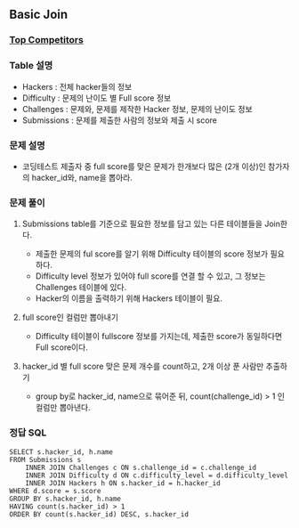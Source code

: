 ## Basic Join

### [Top Competitors](https://www.hackerrank.com/challenges/full-score/problem?isFullScreen=true)

### Table 설명
* Hackers : 전체 hacker들의 정보
* Difficulty : 문제의 난이도 별 Full score 정보
* Challenges : 문제와, 문제를 제작한 Hacker 정보, 문제의 난이도 정보
* Submissions : 문제를 제출한 사람의 정보와 제출 시 score 

### 문제 설명
* 코딩테스트 제출자 중 full score를 맞은 문제가 한개보다 많은 (2개 이상)인 참가자의 hacker_id와, name을 뽑아라.

### 문제 풀이

1. Submissions table를 기준으로 필요한 정보를 담고 있는 다른 테이블들을 Join한다.
    * 제출한 문제의 ful score를 알기 위해 Difficulty 테이블의 score 정보가 필요하다.
    * Difficulty level 정보가 있어야 full score를 연결 할 수 있고, 그 정보는 Challenges 테이블에 있다.
    * Hacker의 이름을 출력하기 위해 Hackers 테이블이 필요.

2. full score인 컬럼만 뽑아내기
    * Difficulty 테이블이 fullscore 정보를 가지는데, 제출한 score가 동일하다면 Full score이다.

3. hacker_id 별 full score 맞은 문제 개수를 count하고, 2개 이상 푼 사람만 추출하기
    * group by로 hacker_id, name으로 묶어준 뒤, count(challenge_id) > 1 인 컬럼만 뽑아낸다.



### 정답 SQL

```mysql
SELECT s.hacker_id, h.name
FROM Submissions s
    INNER JOIN Challenges c ON s.challenge_id = c.challenge_id
    INNER JOIN Difficulty d ON c.difficulty_level = d.difficulty_level
    INNER JOIN Hackers h ON s.hacker_id = h.hacker_id
WHERE d.score = s.score 
GROUP BY s.hacker_id, h.name
HAVING count(s.hacker_id) > 1
ORDER BY count(s.hacker_id) DESC, s.hacker_id
```
